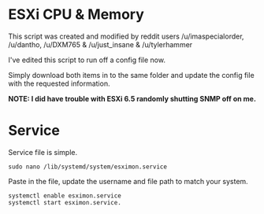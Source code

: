 # ESXi CPU & Memory

This script was created and modified by reddit users /u/imaspecialorder, /u/dantho, /u/DXM765 & /u/just_insane & /u/tylerhammer

I've edited this script to run off a config file now. 

Simply download both items in to the same folder and update the config file with the requested information. 


**NOTE: I did have trouble with ESXi 6.5 randomly shutting SNMP off on me.**

# Service
Service file is simple.
```
sudo nano /lib/systemd/system/esximon.service
```

Paste in the file, update the username and file path to match your system. 

```
systemctl enable esximon.service
systemctl start esximon.service. 
